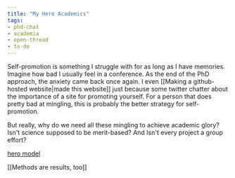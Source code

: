 ```yaml
---
title: "My Hero Academics"
tags:
- phd-chat
- academia
- open-thread
- to-do
---
```


Self-promotion is something I struggle with for as long as I have memories.  Imagine how bad I usually feel in a conference.  As the end of the PhD approach, the anxiety came back once again.  I even [[Making a github-hosted website\|made this website]] just because some twitter chatter about the importance of a site for promoting yourself.  For a person that does pretty bad at mingling, this is probably the better strategy for self-promotion.

But really, why do we need all these mingling to achieve academic glory? Isn't science supposed to be merit-based? And Isn't every project a group effort?

[hero model](https://issues.org/say-goodbye-hero-model-science-elkins-tanton-kavli/)

[[Methods are results, too]] 